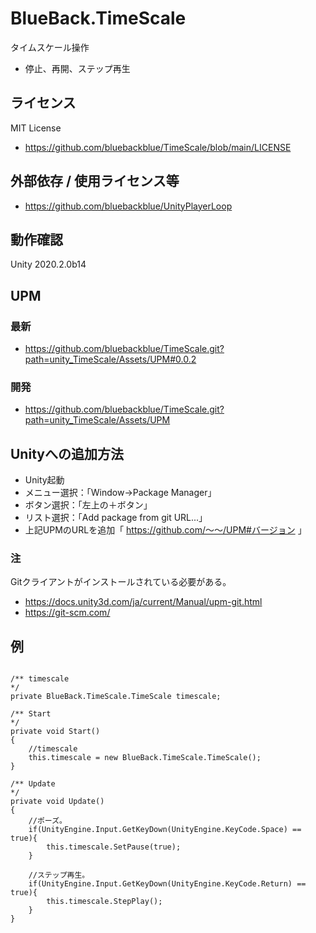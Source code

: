 # BlueBack.TimeScale
タイムスケール操作
* 停止、再開、ステップ再生

## ライセンス
MIT License
* https://github.com/bluebackblue/TimeScale/blob/main/LICENSE

## 外部依存 / 使用ライセンス等
* https://github.com/bluebackblue/UnityPlayerLoop

## 動作確認
Unity 2020.2.0b14

## UPM
### 最新
* https://github.com/bluebackblue/TimeScale.git?path=unity_TimeScale/Assets/UPM#0.0.2
### 開発
* https://github.com/bluebackblue/TimeScale.git?path=unity_TimeScale/Assets/UPM

## Unityへの追加方法
* Unity起動
* メニュー選択：「Window->Package Manager」
* ボタン選択：「左上の＋ボタン」
* リスト選択：「Add package from git URL...」
* 上記UPMのURLを追加「 https://github.com/～～/UPM#バージョン 」
### 注
Gitクライアントがインストールされている必要がある。
* https://docs.unity3d.com/ja/current/Manual/upm-git.html
* https://git-scm.com/

## 例
```

/** timescale
*/
private BlueBack.TimeScale.TimeScale timescale;

/** Start
*/
private void Start()
{
	//timescale
	this.timescale = new BlueBack.TimeScale.TimeScale();
}

/** Update
*/
private void Update()
{
	//ポーズ。
	if(UnityEngine.Input.GetKeyDown(UnityEngine.KeyCode.Space) == true){
		this.timescale.SetPause(true);
	}

	//ステップ再生。
	if(UnityEngine.Input.GetKeyDown(UnityEngine.KeyCode.Return) == true){
		this.timescale.StepPlay();
	}
}

```

